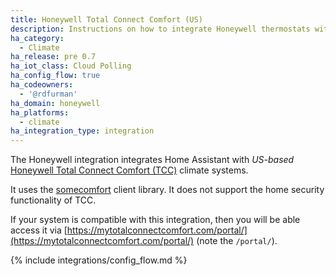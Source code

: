 ```yaml
---
title: Honeywell Total Connect Comfort (US)
description: Instructions on how to integrate Honeywell thermostats within Home Assistant.
ha_category:
  - Climate
ha_release: pre 0.7
ha_iot_class: Cloud Polling
ha_config_flow: true
ha_codeowners:
  - '@rdfurman'
ha_domain: honeywell
ha_platforms:
  - climate
ha_integration_type: integration
---
```


The Honeywell integration integrates Home Assistant with _US-based_ [Honeywell Total Connect Comfort (TCC)](https://mytotalconnectcomfort.com/portal/) climate systems.

It uses the [somecomfort](https://github.com/kk7ds/somecomfort) client library. It does not support the home security functionality of TCC.

If your system is compatible with this integration, then you will be able access it via [https://mytotalconnectcomfort.com/portal/](https://mytotalconnectcomfort.com/portal/) (note the `/portal/`).

{% include integrations/config_flow.md %}
